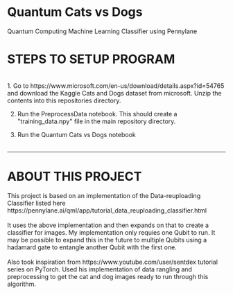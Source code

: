 # Quantum Cats vs Dogs
Quantum Computing Machine Learning Classifier using Pennylane

<h1>STEPS TO SETUP PROGRAM</h1>
<br>
1. Go to https://www.microsoft.com/en-us/download/details.aspx?id=54765 and download the Kaggle Cats and Dogs dataset from microsoft. Unzip the contents into this repositories directory. 

2. Run the PreprocessData notebook. This should create a "training_data.npy" file in the main repository directory.

3. Run the Quantum Cats vs Dogs notebook
<br><br>
<hr>
<h1>ABOUT THIS PROJECT</h1>
This project is based on an implementation of the Data-reuploading Classifier listed here https://pennylane.ai/qml/app/tutorial_data_reuploading_classifier.html
<br><br>
It uses the above implementation and then expands on that to create a classifier for images. My implementation only requies one Qubit to run. It may be possible to expand this in the future to multiple Qubits using a hadamard gate to entangle another Qubit with the first one.
<br><br>
Also took inspiration from https://www.youtube.com/user/sentdex tutorial series on PyTorch. Used his implementation of data rangling and preprocessing to get the cat and dog images ready to run through this algorithm.



